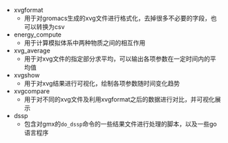 - xvgformat 
  - 用于对gromacs生成的xvg文件进行格式化，去掉很多不必要的字段，也可以转换为csv
- energy_compute 
  - 用于计算模拟体系中两种物质之间的相互作用
- xvg_average
  - 用于对xvg文件的指定部分求平均，可以输出各项参数在一定时间内的平均值
- xvgshow
  - 用于对xvg结果进行可视化，绘制各项参数随时间变化趋势
- xvgcompare 
  - 用于对不同的xvg文件及利用xvgformat之后的数据进行对比，并可视化展示
- dssp
  - 包含对gmx的`do_dssp`命令的一些结果文件进行处理的脚本，以及一些go语言程序
